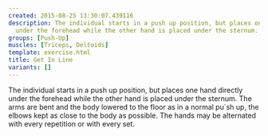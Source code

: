 ```yaml
---
created: 2015-08-25 13:30:07.439116
description: The individual starts in a push up position, but places one hand directly
  under the forehead while the other hand is placed under the sternum.
groups: [Push-Up]
muscles: [Triceps, Deltoids]
template: exercise.html
title: Get In Line
variants: []
---
```

The individual starts in a push up position, but places one hand directly under the forehead while the other hand is placed under the sternum. The arms are bent and the body lowered to the floor as in a normal pu`sh up, the elbows kept as close to the body as possible. The hands may be alternated with every repetition or with every set.